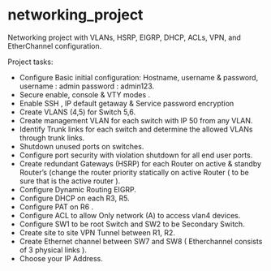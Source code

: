 # networking_project
Networking project with VLANs, HSRP, EIGRP, DHCP, ACLs, VPN, and EtherChannel configuration.

Project tasks:
- Configure Basic initial configuration: Hostname, username & password, username : admin
password : admin123.
- Secure enable, console & VTY modes .
- Enable SSH , IP default getaway & Service password encryption
- Create VLANS (4,5) for Switch 5,6.
- Create management VLAN for each switch with IP 50 from any VLAN.
- Identify Trunk links for each switch and determine the allowed VLANs through trunk links.
- Shutdown unused ports on switches.
- Configure port security with violation shutdown for all end user ports.
- Create redundant Gateways (HSRP) for each Router on active & standby Router’s (change the
router priority statically on active Router ( to be sure that is the active router ).
- Configure Dynamic Routing EIGRP.
- Configure DHCP on each R3, R5.
- Configure PAT on R6 .
- Configure ACL to allow Only network (A) to access vlan4 devices.
- Configure SW1 to be root Switch and SW2 to be Secondary Switch.
- Create site to site VPN Tunnel between R1, R2.
- Create Ethernet channel between SW7 and SW8 ( Etherchannel consists of 3 physical links ).
- Choose your IP Address.
